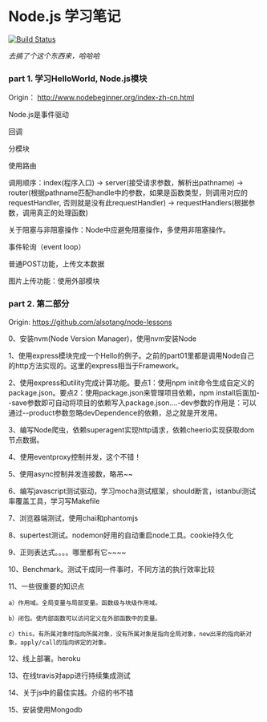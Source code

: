 Node.js 学习笔记
================

[![Build Status](https://travis-ci.org/SingleX/learning-nodejs.svg?branch=master)](https://travis-ci.org/SingleX/learning-nodejs)

*去搞了个这个东西来，哈哈哈*

### part 1. 学习HelloWorld, Node.js模块

Origin： http://www.nodebeginner.org/index-zh-cn.html 

Node.js是事件驱动

回调

分模块

使用路由

调用顺序：index(程序入口) -> server(接受请求参数，解析出pathname) -> router(根据pathname匹配handle中的参数，如果是函数类型，则调用对应的requestHandler, 否则就是没有此requestHandler) -> requestHandlers(根据参数，调用真正的处理函数)

关于阻塞与非阻塞操作：Node中应避免阻塞操作，多使用非阻塞操作。

事件轮询（event loop）

普通POST功能，上传文本数据

图片上传功能：使用外部模块

### part 2. 第二部分

Origin: https://github.com/alsotang/node-lessons

0、安装nvm(Node Version Manager)，使用nvm安装Node

1、使用express模块完成一个Hello的例子。之前的part01里都是调用Node自己的http方法实现的。这里的express相当于Framework。

2、使用express和utility完成计算功能。要点1：使用npm init命令生成自定义的package.json。要点2：使用package.json来管理项目依赖，npm install后面加--save参数即可自动将项目的依赖写入package.json....-dev参数的作用是：可以通过--product参数忽略devDependence的依赖，总之就是开发用。

3、编写Node爬虫，依赖superagent实现http请求，依赖cheerio实现获取dom节点数据。

4、使用eventproxy控制并发，这个不错！

5、使用async控制并发连接数，略吊~~

6、编写javascript测试驱动，学习mocha测试框架，should断言，istanbul测试率覆盖工具，学习写Makefile

7、浏览器端测试，使用chai和phantomjs

8、supertest测试。nodemon好用的自动重启node工具。cookie持久化

9、正则表达式。。。。哪里都有它~~~~

10、Benchmark。测试干成同一件事时，不同方法的执行效率比较

11、一些很重要的知识点

    a）作用域。全局变量与局部变量。函数级与块级作用域。

    b）闭包。使内部函数可以访问定义在外部函数中的变量。

    c）this。有所属对象时指向所属对象，没有所属对象是指向全局对象，new出来的指向新对象，apply/call的指向绑定的对象。

12、线上部署。heroku

13、在线travis对app进行持续集成测试

14、关于js中的最佳实践。介绍的书不错

15、安装使用Mongodb
